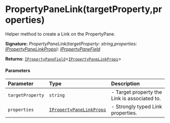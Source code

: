 # PropertyPaneLink(targetProperty,properties)

Helper method to create a Link on the PropertyPane.

**Signature:** _PropertyPaneLink(targetProperty: string,properties: [IPropertyPaneLinkProps](../sp-client-preview/ipropertypanelinkprops.md)): [IPropertyPaneField](../sp-client-preview/ipropertypanefield.md)<IPropertyPaneLinkProps>_

**Returns**: [`IPropertyPaneField`](targetLink)<[`IPropertyPaneLinkProps`](../sp-client-preview/ipropertypanelinkprops.md)>



#### Parameters


| Parameter	   | Type    | Description |
|:-------------|:---------------|:------------|
| `targetProperty`    | `string` | - Target property the Link is associated to. |
| `properties`    | [`IPropertyPaneLinkProps`](../sp-client-preview/ipropertypanelinkprops.md) | - Strongly typed Link properties. |

